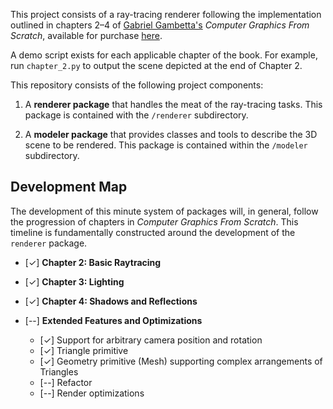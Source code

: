 This project consists of a ray-tracing renderer following the implementation outlined in chapters 2–4 of [Gabriel Gambetta's](https://gabrielgambetta.com) *Computer Graphics From Scratch*, available for purchase [here](https://nostarch.com/computer-graphics-scratch).

A demo script exists for each applicable chapter of the book. For example, run `chapter_2.py` to output the scene depicted at the end of Chapter 2.

This repository consists of the following project components:

1. A **renderer package** that handles the meat of the ray-tracing tasks. This package is contained with the `/renderer` subdirectory.

2. A **modeler package** that provides classes and tools to describe the 3D scene to be rendered. This package is contained within the `/modeler` subdirectory.

## Development Map
The development of this minute system of packages will, in general, follow the progression of chapters in *Computer Graphics From Scratch*. This timeline is fundamentally constructed around the development of the `renderer` package.

* [&#10003;] **Chapter 2: Basic Raytracing**

* [&#10003;] **Chapter 3: Lighting**

* [&#10003;] **Chapter 4: Shadows and Reflections**

* [--] **Extended Features and Optimizations**
    * [&#10003;] Support for arbitrary camera position and rotation
    * [&#10003;] Triangle primitive
    * [&#10003;] Geometry primitive (Mesh) supporting complex arrangements of Triangles
    * [--] Refactor
    * [--] Render optimizations
    